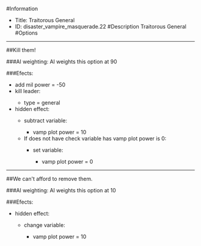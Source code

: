 #Information
 - Title: Traitorous General
 - ID: disaster_vampire_masquerade.22
#Description
Traitorous General
#Options

___
##Kill them!

###AI weighting:
AI weights this option at 90


###Efects:<ul><li>add mil power = -50</li><li>kill leader:</li><ul><li>type = general</li></ul><li>hidden effect:</li><ul><li>subtract variable:</li><ul><li>vamp plot power = 10</li></ul><li>If does not have check variable has vamp plot power is 0:</li><ul><li>set variable:</li><ul><li>vamp plot power = 0</li></ul></ul></ul></ul>

___
##We can't afford to remove them.

###AI weighting:
AI weights this option at 10


###Efects:<ul><li>hidden effect:</li><ul><li>change variable:</li><ul><li>vamp plot power = 10</li></ul></ul></ul>
